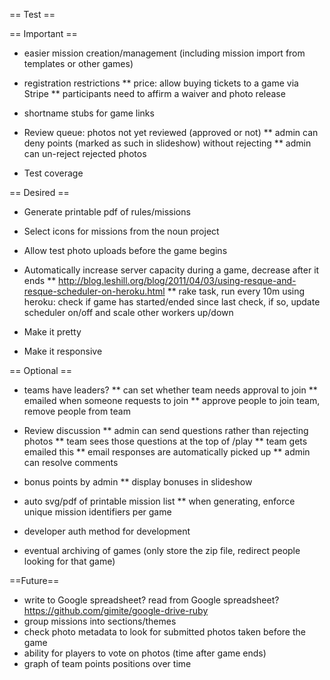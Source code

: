 == Test ==

== Important ==
* easier mission creation/management (including mission import from templates or other games)

* registration restrictions
** price: allow buying tickets to a game via Stripe
** participants need to affirm a waiver and photo release

* shortname stubs for game links

* Review queue: photos not yet reviewed (approved or not)
** admin can deny points (marked as such in slideshow) without rejecting
** admin can un-reject rejected photos

* Test coverage

== Desired ==
* Generate printable pdf of rules/missions
* Select icons for missions from the noun project
* Allow test photo uploads before the game begins

* Automatically increase server capacity during a game, decrease after it ends
** http://blog.leshill.org/blog/2011/04/03/using-resque-and-resque-scheduler-on-heroku.html
** rake task, run every 10m using heroku: check if game has started/ended since last check, if so, update scheduler on/off and scale other workers up/down
* Make it pretty
* Make it responsive

== Optional ==
* teams have leaders?
** can set whether team needs approval to join
** emailed when someone requests to join
** approve people to join team, remove people from team

* Review discussion
** admin can send questions rather than rejecting photos
** team sees those questions at the top of /play
** team gets emailed this
** email responses are automatically picked up
** admin can resolve comments

* bonus points by admin
** display bonuses in slideshow
* auto svg/pdf of printable mission list
** when generating, enforce unique mission identifiers per game
* developer auth method for development
* eventual archiving of games (only store the zip file, redirect people looking for that game)

==Future==
* write to Google spreadsheet? read from Google spreadsheet? https://github.com/gimite/google-drive-ruby
* group missions into sections/themes
* check photo metadata to look for submitted photos taken before the game
* ability for players to vote on photos (time after game ends)
* graph of team points positions over time